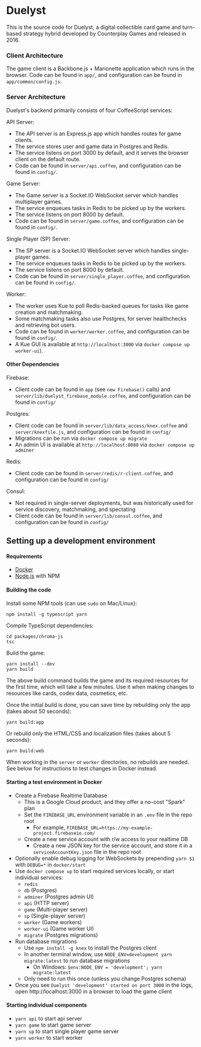# Duelyst

This is the source code for Duelyst, a digital collectible card game and turn-based strategy hybrid developed by Counterplay Games and released in 2016.

### Client Architecture

The game client is a Backbone.js + Marionette application which runs in the browser. Code can be found in `app/`, and configuration can be found in `app/common/config.js`.

### Server Architecture

Duelyst's backend primarily consists of four CoffeeScript services:

API Server:

- The API server is an Express.js app which handles routes for game clients.
- The service stores user and game data in Postgres and Redis.
- The service listens on port 3000 by default, and it serves the browser client on the default route.
- Code can be found in `server/api.coffee`, and configuration can be found in `config/`.

Game Server:

- The Game server is a Socket.IO WebSocket server which handles multiplayer games.
- The service enqueues tasks in Redis to be picked up by the workers.
- The service listens on port 8000 by default.
- Code can be found in `server/game.coffee`, and configuration can be found in `config/`.

Single Player (SP) Server:

- The SP server is a Socket.IO WebSocket server which handles single-player games.
- The service enqueues tasks in Redis to be picked up by the workers.
- The service listens on port 8000 by default.
- Code can be found in `server/single_player.coffee`, and configuration can be found in `config/`.

Worker:

- The worker uses Kue to poll Redis-backed queues for tasks like game creation and matchmaking.
- Some matchmaking tasks also use Postgres, for server healthchecks and retrieving bot users.
- Code can be found in `worker/worker.coffee`, and configuration can be found in `config/`.
- A Kue GUI is available at `http://localhost:3000` via `docker compose up worker-ui`).

#### Other Dependencies

Firebase:

- Client code can be found in `app` (see `new Firebase()` calls) and `server/lib/duelyst_firebase_module.coffee`, and configuration can be found in `config/`

Postgres:

- Client code can be found in `server/lib/data_access/knex.coffee` and `server/knexfile.js`, and configuration can be found in `config/`
- Migrations can be run via `docker compose up migrate`
- An admin UI is available at `http://localhost:8080` via `docker compose up adminer`

Redis:

- Client code can be found in `server/redis/r-client.coffee`, and configuration can be found in `config/`

Consul:

- Not required in single-server deployments, but was historically used for service discovery, matchmaking, and spectating
- Client code can be found in `server/lib/consul.coffee`, and configuration can be found in `config/`

## Setting up a development environment

#### Requirements

- [Docker](https://www.docker.com/products/docker-desktop/)
- [Node.js](https://nodejs.org/en/download/) with NPM

#### Building the code

Install some NPM tools (can use `sudo` on Mac/Linux):
```
npm install -g typescript yarn
```

Compile TypeScript dependencies:
```
cd packages/chroma-js
tsc
```

Build the game:
```
yarn install --dev
yarn build
```

The above build command builds the game and its required resources for the first time, which will take a few minutes. Use it when making changes to resources like cards, codex data, cosmetics, etc.

Once the initial build is done, you can save time by rebuilding only the app (takes about 50 seconds):
```
yarn build:app
```

Or rebuild only the HTML/CSS and localization files (takes about 5 seconds):
```
yarn build:web
```

When working in the `server` or `worker` directories, no rebuilds are needed. See below for instructions to test changes in Docker instead.

#### Starting a test environment in Docker

- Create a Firebase Realtime Database
  - This is a Google Cloud product, and they offer a no-cost "Spark" plan
  - Set the `FIREBASE_URL` environment variable in an `.env` file in the repo root
    - For example, `FIREBASE_URL=https://my-example-project.firebaseio.com/`
  - Create a new service account with r/w access to your realtime DB
    - Create a new JSON key for the service account, and store it in a `serviceAccountKey.json` file in the repo root
- Optionally enable debug logging for WebSockets by prepending `yarn $1` with `DEBUG=*` in `docker/start`
- Use `docker compose up` to start required services locally, or start individual services:
  - `redis`
  - `db` (Postgres)
  - `adminer` (Postgres admin UI)
  - `api` (HTTP server)
  - `game` (Multi-player server)
  - `sp` (Single-player server)
  - `worker` (Game workers)
  - `worker-ui` (Game worker UI)
  - `migrate` (Postgres migrations)
- Run database migrations
  - Use `npm install -g knex` to install the Postgres client
  - In another terminal window, use `NODE_ENV=development yarn migrate:latest` to run database migrations
    - On Windows: `$env:NODE_ENV = 'development'; yarn migrate:latest`
  - Only need to run this once (unless you change Postgres schema)
- Once you see `Duelyst 'development' started on port 3000` in the logs, open http://localhost:3000 in a browser to load the game client

#### Starting individual components

- `yarn api` to start api server
- `yarn game` to start game server
- `yarn sp` to start single player game server
- `yarn worker` to start worker
